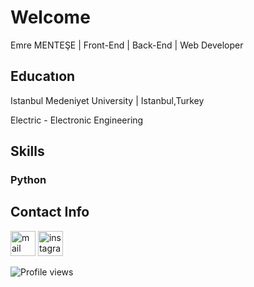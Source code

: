 # Welcome
Emre MENTEŞE | Front-End | Back-End | Web Developer

## Educatıon
Istanbul Medeniyet University | Istanbul,Turkey

Electric - Electronic Engineering

## Skills
### Python


## Contact Info
[<img src='https://camo.githubusercontent.com/2e31b0d0e07e5431ee3f85689b488016d52a4fb97e523ae497023a9746e2e52e/68747470733a2f2f696d672e736869656c64732e696f2f62616467652f676d61696c2d2532334431343833362e7376673f267374796c653d666f722d7468652d6261646765266c6f676f3d676d61696c266c6f676f436f6c6f723d7768697465' alt='mail' height='40'>](https://mail.google.com/mail/u/0/?fs=1&tf=cm&source=mailto&su=Ol%C3%A1+Stefany&to=emrementese@gmail.com)
[<img src='https://raw.githubusercontent.com/adityakamath16/adityakamath16/master/images/connect_with_me_images/instagram-main.svg' alt='instagram' height='40'>](https://www.instagram.com/emre_mentese/)



![Profile views](https://gpvc.arturio.dev/emreeemntese)

